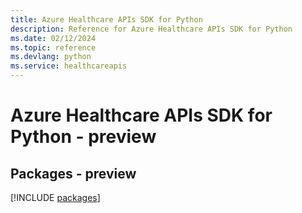 ```yaml
---
title: Azure Healthcare APIs SDK for Python
description: Reference for Azure Healthcare APIs SDK for Python
ms.date: 02/12/2024
ms.topic: reference
ms.devlang: python
ms.service: healthcareapis
---
```

# Azure Healthcare APIs SDK for Python - preview
## Packages - preview
[!INCLUDE [packages](healthcare-apis-index.md)]